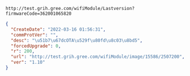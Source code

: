 `http://test.grih.gree.com/wifiModule/Lastversion?firmwareCode=362001065820`

```json
{
  "CreateDate": "2022-03-16 01:56:31",
  "commProtVer": "",
  "desc": "\u51b7\u67dcOTA\u529f\u80fd\u8c03\u8bd5",
  "forcedUpgrade": 0,
  "r": 200,
  "url": "http://test.grih.gree.com/wifiModule/image/15586/2507200",
  "ver": "1.10"
}
```